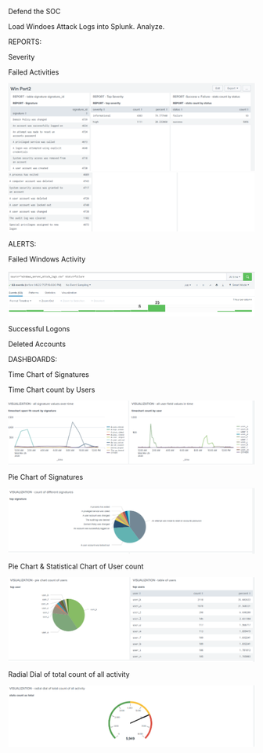 Defend the SOC

Load Windoes Attack Logs into Splunk. Analyze.

REPORTS:

Severity

Failed Activities

![Win 2 Log Reports](https://github.com/collette269/Splunk_Master_of_the_SOC/blob/main/Windows/Win%202%20Log%20Reports.png)
![Win 2 Log Reports Cont ](https://github.com/collette269/Splunk_Master_of_the_SOC/blob/main/Windows/Win%202%20Log%20Reports%20Cont.png)

ALERTS:

Failed Windows Activity

![Win 2 Alert 1](https://github.com/collette269/Splunk_Master_of_the_SOC/blob/main/Windows/Win%202%20Alert%201.PNG)

Successful Logons

Deleted Accounts

DASHBOARDS:

Time Chart of Signatures

Time Chart count by Users

![Win 2 Log Visualization 1](https://github.com/collette269/Splunk_Master_of_the_SOC/blob/main/Windows/Win%202%20Log%20Visualization%201.png)

Pie Chart of Signatures

![Win 2 Log Visualization 2](https://github.com/collette269/Splunk_Master_of_the_SOC/blob/main/Windows/Win%202%20Log%20Visualization%202.png)

Pie Chart & Statistical Chart of User count

![Win 2 Log Visualization 3](https://github.com/collette269/Splunk_Master_of_the_SOC/blob/main/Windows/Win%202%20Log%20Visualization%203.png)

Radial Dial of total count of all activity

![Win 2 Log Visualization 4](https://github.com/collette269/Splunk_Master_of_the_SOC/blob/main/Windows/Win%202%20Log%20Visualization%204.png)
